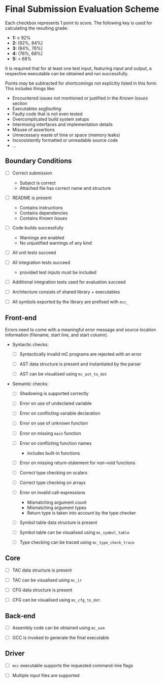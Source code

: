 # Final Submission Evaluation Scheme

Each checkbox represents 1 point to score.
The following key is used for calculating the resulting grade:

- **1:** ≥ 92%
- **2:** (92%, 84%]
- **3:** (84%, 76%]
- **4:** (76%, 68%]
- **5:** < 68%

It is required that for at least one test input, featuring input and output, a respective executable can be obtained and run successfully.

Points *may* be subtracted for shortcomings not explicitly listed in this form.
This includes things like:

- Encountered issues not mentioned or justified in the *Known Issues* section
- Executables *segfaulting*
- Faulty code that is not even tested
- Overcomplicated build system setups
- Intermixing interfaces and implementation details
- Misuse of assertions
- Unnecessary waste of time or space (memory leaks)
- Inconsistently formatted or unreadable source code
- …

## Boundary Conditions

- [ ] Correct submission
    - Subject is correct
    - Attached file has correct name and structure

- [ ] README is present
    - Contains instructions
    - Contains dependencies
    - Contains *Known Issues*

- [ ] Code builds successfully
    - Warnings are enabled
    - No unjustified warnings of any kind

- [ ] All unit tests succeed

- [ ] All integration tests succeed
    - provided test inputs must be included

- [ ] Additional integration tests used for evaluation succeed

- [ ] Architecture consists of shared library + executables

- [ ] All symbols exported by the library are prefixed with `mcc_`

## Front-end

Errors need to come with a meaningful error message and source location information (filename, start line, and start column).

- Syntactic checks:
    - [ ] Syntactically invalid mC programs are rejected with an error

    - [ ] AST data structure is present and instantiated by the parser

    - [ ] AST can be visualised using `mc_ast_to_dot`

- Semantic checks:
    - [ ] Shadowing is supported correctly

    - [ ] Error on use of undeclared variable

    - [ ] Error on conflicting variable declaration

    - [ ] Error on use of unknown function

    - [ ] Error on missing `main` function

    - [ ] Error on conflicting function names
        - includes built-in functions

    - [ ] Error on missing return-statement for non-void functions

    - [ ] Correct type checking on scalars

    - [ ] Correct type checking on arrays

    - [ ] Error on invalid call-expressions
        - Mismatching argument count
        - Mismatching argument types
        - Return type is taken into account by the type checker

    - [ ] Symbol table data structure is present

    - [ ] Symbol table can be visualised using `mc_symbol_table`

    - [ ] Type checking can be traced using `mc_type_check_trace`

## Core

- [ ] TAC data structure is present

- [ ] TAC can be visualised using `mc_ir`

- [ ] CFG data structure is present

- [ ] CFG can be visualised using `mc_cfg_to_dot`

## Back-end

- [ ] Assembly code can be obtained using `mc_asm`

- [ ] GCC is invoked to generate the final executable

## Driver

- [ ] `mcc` executable supports the requested command-line flags

- [ ] Multiple input files are supported
